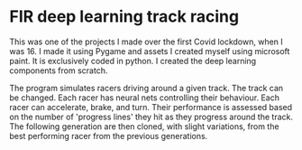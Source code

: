 # FIR deep learning track racing

This was one of the projects I made over the first Covid lockdown, when I was 16. I made it using Pygame and assets I created myself using microsoft paint. It is exclusively coded in python. I created the deep learning components from scratch.

The program simulates racers driving around a given track. The track can be changed. Each racer has neural nets controlling their behaviour. Each racer can accelerate, brake, and turn. Their performance is assessed based on the number of 'progress lines' they hit as they progress around the track. The following generation are then cloned, with slight variations, from the best performing racer from the previous generations.
